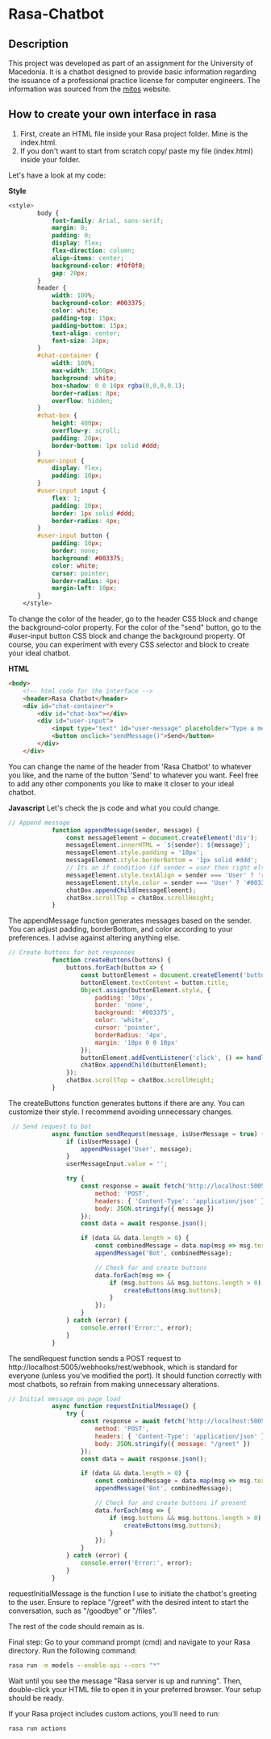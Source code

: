 # Rasa-Chatbot

## Description
This project was developed as part of an assignment for the University of Macedonia. It is a chatbot designed to provide basic information regarding the issuance of a professional practice license for computer engineers. The information was sourced from the [mitos](https://mitos.gov.gr/index.php/ΔΔ:Άδεια_Εξάσκησης_Επαγγέλματος_Διπλωματούχου_Ναυπηγού_Μηχανολόγου_Μηχανικού) website.

## How to create your own interface in rasa

1. First, create an HTML file inside your Rasa project folder. Mine is the index.html.
2. If you don't want to start from scratch copy/ paste my file (index.html) inside your folder.

Let's have a look at my code:

**Style**

``` css
<style>
        body {
            font-family: Arial, sans-serif;
            margin: 0;
            padding: 0;
            display: flex;
            flex-direction: column;
            align-items: center;
            background-color: #f0f0f0;
            gap: 20px;
        }
        header {
            width: 100%;
            background-color: #003375;
            color: white;
            padding-top: 15px;
            padding-bottom: 15px;
            text-align: center;
            font-size: 24px;
        }
        #chat-container {
            width: 100%;
            max-width: 1500px;
            background: white;
            box-shadow: 0 0 10px rgba(0,0,0,0.1);
            border-radius: 8px;
            overflow: hidden;
        }
        #chat-box {
            height: 400px;
            overflow-y: scroll;
            padding: 20px;
            border-bottom: 1px solid #ddd;
        }
        #user-input {
            display: flex;
            padding: 10px;
        }
        #user-input input {
            flex: 1;
            padding: 10px;
            border: 1px solid #ddd;
            border-radius: 4px;
        }
        #user-input button {
            padding: 10px;
            border: none;
            background: #003375;
            color: white;
            cursor: pointer;
            border-radius: 4px;
            margin-left: 10px;
        }
    </style>
```
To change the color of the header, go to the header CSS block and change the background-color property. For the color of the "send" button, go to the #user-input button CSS block and change the background property. Of course, you can experiment with every CSS selector and block to create your ideal chatbot.

**HTML**
```html
<body>
    <!-- html code for the interface -->
    <header>Rasa Chatbot</header>
    <div id="chat-container">
        <div id="chat-box"></div>
        <div id="user-input">
            <input type="text" id="user-message" placeholder="Type a message..." />
            <button onclick="sendMessage()">Send</button>
        </div>
    </div>
```
You can change the name of the header from 'Rasa Chatbot' to whatever you like, and the name of the button 'Send' to whatever you want. Feel free to add any other components you like to make it closer to your ideal chatbot.

**Javascript**
Let's check the js code and what you could change.

```javascript
// Append message
            function appendMessage(sender, message) {
                const messageElement = document.createElement('div');
                messageElement.innerHTML = `${sender}: ${message}`;
                messageElement.style.padding = '10px';
                messageElement.style.borderBottom = '1px solid #ddd';
                // Its an if condition (if sender = user then right else left) 
                messageElement.style.textAlign = sender === 'User' ? 'right' : 'left';
                messageElement.style.color = sender === 'User' ? '#003375' : '#333';
                chatBox.appendChild(messageElement);
                chatBox.scrollTop = chatBox.scrollHeight;
            }
```
The appendMessage function generates messages based on the sender. You can adjust padding, borderBottom, and color according to your preferences. I advise against altering anything else.

```javascript
// Create buttons for bot responses
            function createButtons(buttons) {
                buttons.forEach(button => {
                    const buttonElement = document.createElement('button');
                    buttonElement.textContent = button.title;
                    Object.assign(buttonElement.style, {
                        padding: '10px',
                        border: 'none',
                        background: '#003375',
                        color: 'white',
                        cursor: 'pointer',
                        borderRadius: '4px',
                        margin: '10px 0 0 10px'
                    });
                    buttonElement.addEventListener('click', () => handleButtonClick(button.title));
                    chatBox.appendChild(buttonElement);
                });
                chatBox.scrollTop = chatBox.scrollHeight;
            }
```
The createButtons function generates buttons if there are any. You can customize their style. I recommend avoiding unnecessary changes.

```javascript
 // Send request to bot
            async function sendRequest(message, isUserMessage = true) {
                if (isUserMessage) {
                    appendMessage('User', message);
                }
                userMessageInput.value = '';

                try {
                    const response = await fetch('http://localhost:5005/webhooks/rest/webhook', {
                        method: 'POST',
                        headers: { 'Content-Type': 'application/json' },
                        body: JSON.stringify({ message })
                    });
                    const data = await response.json();

                    if (data && data.length > 0) {
                        const combinedMessage = data.map(msg => msg.text).join('<br>');
                        appendMessage('Bot', combinedMessage);

                        // Check for and create buttons
                        data.forEach(msg => {
                            if (msg.buttons && msg.buttons.length > 0) {
                                createButtons(msg.buttons);
                            }
                        });
                    }
                } catch (error) {
                    console.error('Error:', error);
                }
            }
```
The sendRequest function sends a POST request to http://localhost:5005/webhooks/rest/webhook, which is standard for everyone (unless you've modified the port). It should function correctly with most chatbots, so refrain from making unnecessary alterations.

```javascript
// Initial message on page load
            async function requestInitialMessage() {
                try {
                    const response = await fetch('http://localhost:5005/webhooks/rest/webhook', {
                        method: 'POST',
                        headers: { 'Content-Type': 'application/json' },
                        body: JSON.stringify({ message: "/greet" })
                    });
                    const data = await response.json();

                    if (data && data.length > 0) {
                        const combinedMessage = data.map(msg => msg.text).join('<br>');
                        appendMessage('Bot', combinedMessage);

                        // Check for and create buttons if present
                        data.forEach(msg => {
                            if (msg.buttons && msg.buttons.length > 0) {
                                createButtons(msg.buttons);
                            }
                        });
                    }
                } catch (error) {
                    console.error('Error:', error);
                }
            }
```
requestInitialMessage is the function I use to initiate the chatbot's greeting to the user. Ensure to replace "/greet" with the desired intent to start the conversation, such as "/goodbye" or "/files".

The rest of the code should remain as is.

Final step: Go to your command prompt (cmd) and navigate to your Rasa directory. Run the following command:

```cmd
rasa run -m models --enable-api --cors "*"
```
Wait until you see the message "Rasa server is up and running". Then, double-click your HTML file to open it in your preferred browser. Your setup should be ready.

If your Rasa project includes custom actions, you'll need to run:
```cmd
rasa run actions
```
